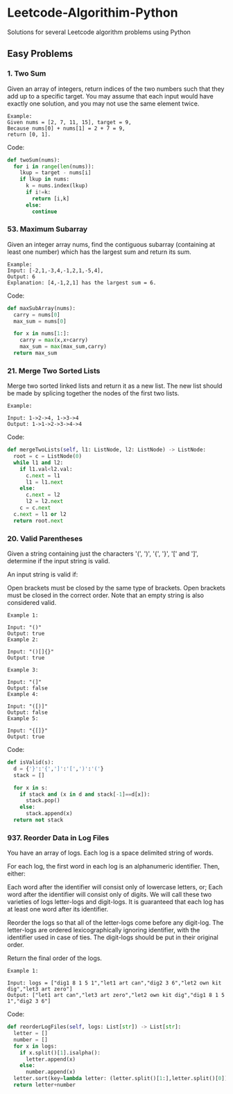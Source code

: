 # Leetcode-Algorithim-Python
Solutions for several Leetcode algorithm problems using Python

## Easy Problems

### 1. Two Sum
Given an array of integers, return indices of the two numbers such that they add up to a specific target.
You may assume that each input would have exactly one solution, and you may not use the same element twice.

```
Example:
Given nums = [2, 7, 11, 15], target = 9,
Because nums[0] + nums[1] = 2 + 7 = 9,
return [0, 1].
```

Code:

```Python
def twoSum(nums):
  for i in range(len(nums)):
    lkup = target - nums[i]
    if lkup in nums:
      k = nums.index(lkup)
      if i!=k:
        return [i,k]
      else:
        continue
```

### 53. Maximum Subarray
Given an integer array nums, find the contiguous subarray (containing at least one number) which has the largest sum and return its sum.

```
Example:
Input: [-2,1,-3,4,-1,2,1,-5,4],
Output: 6
Explanation: [4,-1,2,1] has the largest sum = 6.
```

Code:
```Python
def maxSubArray(nums):
  carry = nums[0]
  max_sum = nums[0]

  for x in nums[1:]:
    carry = max(x,x+carry)
    max_sum = max(max_sum,carry)
  return max_sum
```
### 21. Merge Two Sorted Lists
Merge two sorted linked lists and return it as a new list. The new list should be made by splicing together the nodes of the first two lists.
```
Example:

Input: 1->2->4, 1->3->4
Output: 1->1->2->3->4->4
```

Code:
```Python
def mergeTwoLists(self, l1: ListNode, l2: ListNode) -> ListNode:
  root = c = ListNode(0)  
  while l1 and l2:
    if l1.val<l2.val:
      c.next = l1
      l1 = l1.next
    else:
      c.next = l2
      l2 = l2.next
    c = c.next
  c.next = l1 or l2
  return root.next
```

### 20. Valid Parentheses
Given a string containing just the characters '(', ')', '{', '}', '[' and ']', determine if the input string is valid.

An input string is valid if:

Open brackets must be closed by the same type of brackets.
Open brackets must be closed in the correct order.
Note that an empty string is also considered valid.
```
Example 1:

Input: "()"
Output: true
Example 2:

Input: "()[]{}"
Output: true

Example 3:

Input: "(]"
Output: false
Example 4:

Input: "([)]"
Output: false
Example 5:

Input: "{[]}"
Output: true
```
Code:
```Python
def isValid(s):
  d = {'}':'{',']':'[',')':'('}
  stack = []

  for x in s:
    if stack and (x in d and stack[-1]==d[x]):
      stack.pop()
    else:
      stack.append(x)
  return not stack
```

### 937. Reorder Data in Log Files
You have an array of logs.  Each log is a space delimited string of words.

For each log, the first word in each log is an alphanumeric identifier.  Then, either:

Each word after the identifier will consist only of lowercase letters, or;
Each word after the identifier will consist only of digits.
We will call these two varieties of logs letter-logs and digit-logs.  It is guaranteed that each log has at least one word after its identifier.

Reorder the logs so that all of the letter-logs come before any digit-log.  The letter-logs are ordered lexicographically ignoring identifier, with the identifier used in case of ties.  The digit-logs should be put in their original order.

Return the final order of the logs.


```
Example 1:

Input: logs = ["dig1 8 1 5 1","let1 art can","dig2 3 6","let2 own kit dig","let3 art zero"]
Output: ["let1 art can","let3 art zero","let2 own kit dig","dig1 8 1 5 1","dig2 3 6"]
```
Code:
```Python
def reorderLogFiles(self, logs: List[str]) -> List[str]:
  letter = []
  number = []
  for x in logs:
    if x.split()[1].isalpha():
      letter.append(x)
    else:
      number.append(x)
  letter.sort(key=lambda letter: (letter.split()[1:],letter.split()[0]))
  return letter+number
```
